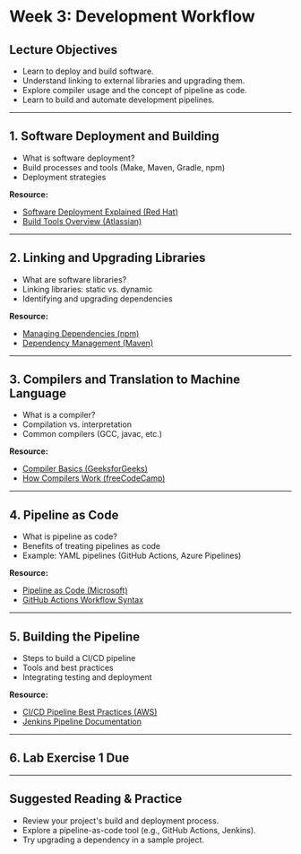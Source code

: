 # Week 3: Development Workflow

## Lecture Objectives
- Learn to deploy and build software.
- Understand linking to external libraries and upgrading them.
- Explore compiler usage and the concept of pipeline as code.
- Learn to build and automate development pipelines.

---

## 1. Software Deployment and Building
- What is software deployment?
- Build processes and tools (Make, Maven, Gradle, npm)
- Deployment strategies

**Resource:**  
- [Software Deployment Explained (Red Hat)](https://www.redhat.com/en/topics/automation/what-is-software-deployment)
- [Build Tools Overview (Atlassian)](https://www.atlassian.com/continuous-delivery/build-tools)

---

## 2. Linking and Upgrading Libraries
- What are software libraries?
- Linking libraries: static vs. dynamic
- Identifying and upgrading dependencies

**Resource:**  
- [Managing Dependencies (npm)](https://docs.npmjs.com/about-dependencies-and-devdependencies)
- [Dependency Management (Maven)](https://maven.apache.org/guides/introduction/introduction-to-dependency-mechanism.html)

---

## 3. Compilers and Translation to Machine Language
- What is a compiler?
- Compilation vs. interpretation
- Common compilers (GCC, javac, etc.)

**Resource:**  
- [Compiler Basics (GeeksforGeeks)](https://www.geeksforgeeks.org/compiler-design-tutorials/)
- [How Compilers Work (freeCodeCamp)](https://www.freecodecamp.org/news/how-do-compilers-work/)

---

## 4. Pipeline as Code
- What is pipeline as code?
- Benefits of treating pipelines as code
- Example: YAML pipelines (GitHub Actions, Azure Pipelines)

**Resource:**  
- [Pipeline as Code (Microsoft)](https://learn.microsoft.com/en-us/azure/devops/pipelines/process/pipelines-as-code)
- [GitHub Actions Workflow Syntax](https://docs.github.com/en/actions/using-workflows/workflow-syntax-for-github-actions)

---

## 5. Building the Pipeline
- Steps to build a CI/CD pipeline
- Tools and best practices
- Integrating testing and deployment

**Resource:**  
- [CI/CD Pipeline Best Practices (AWS)](https://aws.amazon.com/devops/continuous-delivery/)
- [Jenkins Pipeline Documentation](https://www.jenkins.io/doc/book/pipeline/)

---

## 6. Lab Exercise 1 Due

---

## Suggested Reading & Practice
- Review your project's build and deployment process.
- Explore a pipeline-as-code tool (e.g., GitHub Actions, Jenkins).
- Try upgrading a dependency in a sample project.
